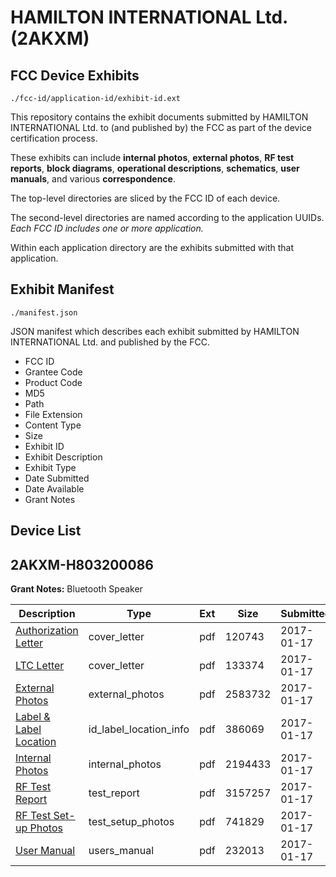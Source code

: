 # HAMILTON INTERNATIONAL Ltd. (2AKXM)
## FCC Device Exhibits

```
./fcc-id/application-id/exhibit-id.ext
```

This repository contains the exhibit documents submitted by HAMILTON INTERNATIONAL Ltd. to (and published by) the FCC as part of the device certification process.

These exhibits can include **internal photos**, **external photos**, **RF test reports**, **block diagrams**, **operational descriptions**, **schematics**, **user manuals**, and various **correspondence**.

The top-level directories are sliced by the FCC ID of each device.

The second-level directories are named according to the application UUIDs. *Each FCC ID includes one or more application.*

Within each application directory are the exhibits submitted with that application. 

## Exhibit Manifest

```
./manifest.json
```

JSON manifest which describes each exhibit submitted by HAMILTON INTERNATIONAL Ltd. and published by the FCC.

- FCC ID
- Grantee Code
- Product Code
- MD5
- Path
- File Extension
- Content Type
- Size
- Exhibit ID
- Exhibit Description
- Exhibit Type
- Date Submitted
- Date Available
- Grant Notes

## Device List
## 2AKXM-H803200086
**Grant Notes:** Bluetooth Speaker

| Description | Type | Ext | Size | Submitted | Available |
| ----------- | ---- | --- | ---- | --------- | --------- |
| [Authorization Letter](2AKXM-H803200086/a745fac206161b8300ff8f051e51f815/3260673.pdf) | cover_letter | pdf | 120743 | 2017-01-17 | 2017-01-17 |
| [LTC Letter](2AKXM-H803200086/a745fac206161b8300ff8f051e51f815/3260674.pdf) | cover_letter | pdf | 133374 | 2017-01-17 | 2017-01-17 |
| [External Photos](2AKXM-H803200086/a745fac206161b8300ff8f051e51f815/3260675.pdf) | external_photos | pdf | 2583732 | 2017-01-17 | 2017-01-17 |
| [Label & Label Location](2AKXM-H803200086/a745fac206161b8300ff8f051e51f815/3260676.pdf) | id_label_location_info | pdf | 386069 | 2017-01-17 | 2017-01-17 |
| [Internal Photos](2AKXM-H803200086/a745fac206161b8300ff8f051e51f815/3260677.pdf) | internal_photos | pdf | 2194433 | 2017-01-17 | 2017-01-17 |
| [RF Test Report](2AKXM-H803200086/a745fac206161b8300ff8f051e51f815/3260680.pdf) | test_report | pdf | 3157257 | 2017-01-17 | 2017-01-17 |
| [RF Test Set-up Photos](2AKXM-H803200086/a745fac206161b8300ff8f051e51f815/3260681.pdf) | test_setup_photos | pdf | 741829 | 2017-01-17 | 2017-01-17 |
| [User Manual](2AKXM-H803200086/a745fac206161b8300ff8f051e51f815/3260682.pdf) | users_manual | pdf | 232013 | 2017-01-17 | 2017-01-17 |
